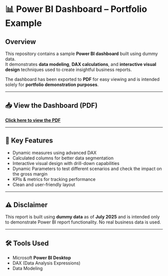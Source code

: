 # 📊 Power BI Dashboard – Portfolio Example

## Overview
This repository contains a sample **Power BI dashboard** built using dummy data.  
It demonstrates **data modeling**, **DAX calculations**, and **interactive visual design** techniques used to create insightful business reports.  

The dashboard has been exported to **PDF** for easy viewing and is intended solely for **portfolio demonstration purposes**.

---

## 📥 View the Dashboard (PDF)
[**Click here to view the PDF**](https://github.com/silentwings6/PBI-Portfolio/blob/main/Dummy_Gross%20Margin%20Forecast%20%26%20Actuals.pdf)

---

## 🔹 Key Features
- Dynamic measures using advanced DAX  
- Calculated columns for better data segmentation  
- Interactive visual design with drill-down capabilities
- Dynamic Parameters to test different scenarios and check the impact on the gross margin  
- KPIs & metrics for tracking performance  
- Clean and user-friendly layout  

---

## ⚠️ Disclaimer
This report is built using **dummy data** as of **July 2025** and is intended only to demonstrate Power BI report functionality. No real business data is used.

---

## 🛠 Tools Used
- Microsoft **Power BI Desktop**  
- DAX (Data Analysis Expressions)  
- Data Modeling
